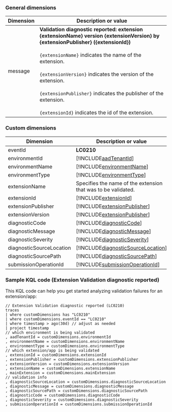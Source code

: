### General dimensions

|Dimension|Description or value|
|---------|-----|
|message|**Validation diagnostic reported: extension {extensionName} version {extensionVersion} by {extensionPublisher} ({extensionId})** <br /><br /> `{extensionName}` indicates the name of the extension.<br /><br /> `{extensionVersion}` indicates the version of the extension.<br /><br /> `{extensionPublisher}` indicates the publisher of the extension.<br /><br /> `{extensionId}` indicates the id of the extension.|

### Custom dimensions

|Dimension|Description or value|
|---------|-----|
|eventId|**LC0210**|
|environmentId|[!INCLUDE[aadTenantId](../includes/include-telemetry-dimension-aadtenantid.md)]|
|environmentName|[!INCLUDE[environmentName](../includes/include-telemetry-dimension-environment-name.md)]|
|environmentType|[!INCLUDE[environmentType](../includes/include-telemetry-dimension-environment-type.md)]|
|extensionName|Specifies the name of the extension that was to be validated.|
|extensionId|[!INCLUDE[extensionId](../includes/include-telemetry-dimension-extension-id.md)]|
|extensionPublisher|[!INCLUDE[extensionPublisher](../includes/include-telemetry-dimension-extension-publisher.md)]|
|extensionVersion|[!INCLUDE[extensionPublisher](../includes/include-telemetry-dimension-extension-version.md)]|
|diagnosticCode|[!INCLUDE[diagnosticCode](../includes/include-telemetry-dimension-diagnostics-code.md)]|
|diagnosticMessage|[!INCLUDE[diagnosticMessage](../includes/include-telemetry-dimension-diagnostics-message.md)]|
|diagnosticSeverity|[!INCLUDE[diagnosticSeverity](../includes/include-telemetry-dimension-diagnostics-severity.md)]|
|diagnosticSourceLocation|[!INCLUDE[diagnosticSourceLocation](../includes/include-telemetry-dimension-diagnostics-location.md)]|
|diagnosticSourcePath|[!INCLUDE[diagnosticSourcePath](../includes/include-telemetry-dimension-diagnostics-sourcepath.md)]|
|submissionOperationId|[!INCLUDE[submissionOperationId](../includes/include-telemetry-dimension-diagnostics-submission-operation-id.md)]|


### Sample KQL code (Extension Validation diagnostic reported)

This KQL code can help you get started analyzing validation failures for an extension/app:

```kql
// Extension Validation diagnostic reported (LC0210)
traces 
| where customDimensions has "LC0210"
| where customDimensions.eventId == "LC0210"
| where timestamp > ago(30d) // adjust as needed
| project timestamp
// which environment is being validated
, aadTenantId = customDimensions.environmentId
, environmentName = customDimensions.environmentName
, environmentType = customDimensions.environmentType 
// which extension/app is being validated
, extensionId = customDimensions.extensionId
, extensionPublisher = customDimensions.extensionPublisher
, extensionVersion = customDimensions.extensionVersion
, extensionName = customDimensions.extensionName
, mainExtension = customDimensions.mainExtension 
// validation info
, diagnosticSourceLocation = customDimensions.diagnosticSourceLocation
, diagnosticMessage = customDimensions.diagnosticMessage
, diagnosticSourcePath = customDimensions.diagnosticSourcePath
, diagnosticCode = customDimensions.diagnosticCode
, diagnosticSeverity = customDimensions.diagnosticSeverity
, submissionOperationId = customDimensions.submissionOperationId
```
